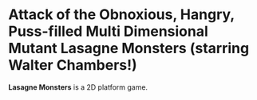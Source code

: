 # Attack of the Obnoxious, Hangry, Puss-filled Multi Dimensional Mutant Lasagne Monsters (starring Walter Chambers!)
**Lasagne Monsters** is a 2D platform game.
